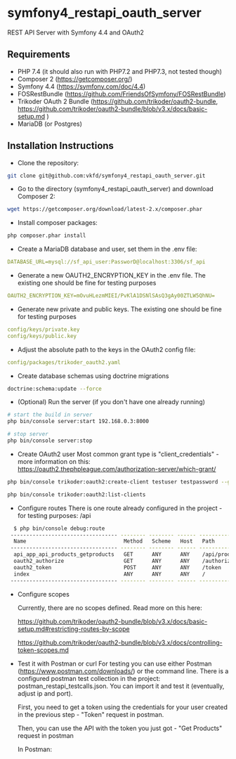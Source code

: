 # symfony4_restapi_oauth_server
REST API Server with Symfony 4.4 and OAuth2 

## Requirements
* PHP 7.4 (it should also run with PHP7.2 and PHP7.3, not tested though)
* Composer 2 (https://getcomposer.org/)
* Symfony 4.4 (https://symfony.com/doc/4.4)
* FOSRestBundle (https://github.com/FriendsOfSymfony/FOSRestBundle)
* Trikoder OAuth 2 Bundle (https://github.com/trikoder/oauth2-bundle, https://github.com/trikoder/oauth2-bundle/blob/v3.x/docs/basic-setup.md )
* MariaDB (or Postgres)

## Installation Instructions

* Clone the repository:
```sh
git clone git@github.com:vkfd/symfony4_restapi_oauth_server.git
```


* Go to the directory (symfony4_restapi_oauth_server) and download Composer 2:
```sh
wget https://getcomposer.org/download/latest-2.x/composer.phar
```

* Install composer packages:
```sh
php composer.phar install
```

* Create a MariaDB database and user, set them in the .env file:
```yaml
DATABASE_URL=mysql://sf_api_user:PassworD@localhost:3306/sf_api
```

* Generate a new OAUTH2_ENCRYPTION_KEY in the .env file. The existing one should be fine for testing purposes
```yaml
OAUTH2_ENCRYPTION_KEY=mOvuHLezmMIEI/PvKlA1DSNlSAsQ3gAy00ZTLW5QhNU=
```

* Generate new private and public keys. The existing one should be fine for testing purposes
```yaml
config/keys/private.key
config/keys/public.key
```

* Adjust the absolute path to the keys in the OAuth2 config file:
```yaml
config/packages/trikoder_oauth2.yaml
```

* Create database schemas using doctrine migrations
```sh
doctrine:schema:update --force
```

* (Optional) Run the server (if you don't have one already running)
```sh
# start the build in server
php bin/console server:start 192.168.0.3:8000

# stop server
php bin/console server:stop
```

* Create OAuth2 user
  Most common grant type is "client_credentials" - more information on this: https://oauth2.thephpleague.com/authorization-server/which-grant/
```sh
php bin/console trikoder:oauth2:create-client testuser testpassword --grant-type=client_credentials

php bin/console trikoder:oauth2:list-clients
```

* Configure routes
  There is one route already configured in the project - for testing purposes: /api
```sh
  $ php bin/console debug:route
 ---------------------------------- -------- -------- ------ -----------------------------------
  Name                               Method   Scheme   Host   Path
 ---------------------------------- -------- -------- ------ -----------------------------------
  api_app_api_products_getproducts   GET      ANY      ANY    /api/products
  oauth2_authorize                   GET      ANY      ANY    /authorize
  oauth2_token                       POST     ANY      ANY    /token
  index                              ANY      ANY      ANY    /
 ---------------------------------- -------- -------- ------ -----------------------------------
```

* Configure scopes

  Currently, there are no scopes defined. Read more on this here:
  
  https://github.com/trikoder/oauth2-bundle/blob/v3.x/docs/basic-setup.md#restricting-routes-by-scope
  
  https://github.com/trikoder/oauth2-bundle/blob/v3.x/docs/controlling-token-scopes.md

* Test it with Postman or curl
  For testing you can use either Postman (https://www.postman.com/downloads/) or the command line. There is a configured postman test collection in the project: postman_restapi_testcalls.json. You can import it and test it (eventually, adjust ip and port).
  
  First, you need to get a token using the credentials for your user created in the previous step - "Token" request in postman.
  
  Then, you can use the API with the token you just got - "Get Products" request in postman

  In Postman:
  
  
  
